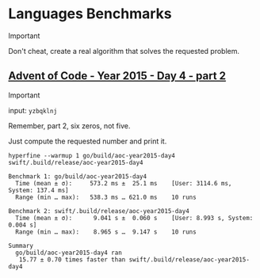 # Languages Benchmarks

> [!IMPORTANT]
> Don't cheat, create a real algorithm that solves the requested problem.

## [Advent of Code - Year 2015 - Day 4 - part 2](https://adventofcode.com/2015/day/4#part2)

> [!IMPORTANT]
> input: `yzbqklnj`
>
> Remember, part 2, six zeros, not five.

Just compute the requested number and print it.

```shell
hyperfine --warmup 1 go/build/aoc-year2015-day4 swift/.build/release/aoc-year2015-day4
```

```shell
Benchmark 1: go/build/aoc-year2015-day4
  Time (mean ± σ):     573.2 ms ±  25.1 ms    [User: 3114.6 ms, System: 137.4 ms]
  Range (min … max):   538.3 ms … 621.0 ms    10 runs

Benchmark 2: swift/.build/release/aoc-year2015-day4
  Time (mean ± σ):      9.041 s ±  0.060 s    [User: 8.993 s, System: 0.004 s]
  Range (min … max):    8.965 s …  9.147 s    10 runs

Summary
  go/build/aoc-year2015-day4 ran
   15.77 ± 0.70 times faster than swift/.build/release/aoc-year2015-day4
```
